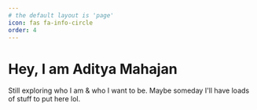 ```yaml
---
# the default layout is 'page'
icon: fas fa-info-circle
order: 4
---
```


# Hey, I am Aditya Mahajan
Still exploring who I am & who I want to be. Maybe someday I'll have loads of stuff to put here lol.



